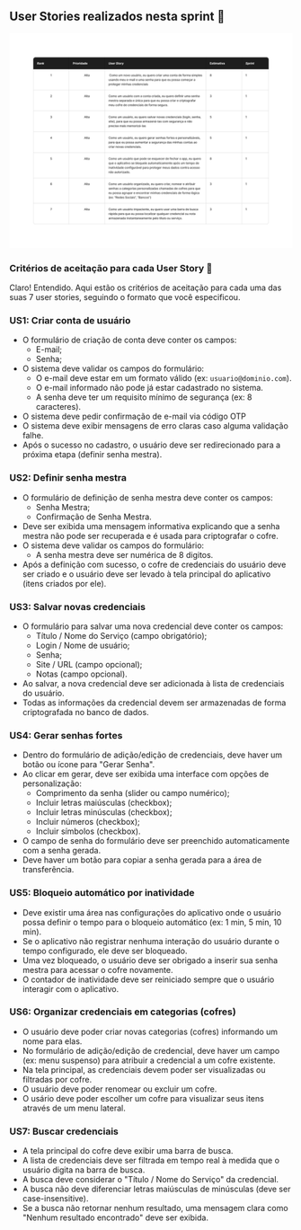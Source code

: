 

## User Stories realizados nesta sprint 📖

<img src="./media/sprint-1-backlog.jpg" />

### Critérios de aceitação para cada User Story 📒

Claro! Entendido. Aqui estão os critérios de aceitação para cada uma das suas 7 user stories, seguindo o formato que você especificou.

### **US1: Criar conta de usuário**

- O formulário de criação de conta deve conter os campos:
    - E-mail;
    - Senha;
- O sistema deve validar os campos do formulário:
    - O e-mail deve estar em um formato válido (ex: `usuario@dominio.com`).
    - O e-mail informado não pode já estar cadastrado no sistema.
    - A senha deve ter um requisito mínimo de segurança (ex: 8 caracteres).
- O sistema deve pedir confirmação de e-mail via código OTP
- O sistema deve exibir mensagens de erro claras caso alguma validação falhe.
- Após o sucesso no cadastro, o usuário deve ser redirecionado para a próxima etapa (definir senha mestra).

### **US2: Definir senha mestra**

- O formulário de definição de senha mestra deve conter os campos:
    - Senha Mestra;
    - Confirmação de Senha Mestra.
- Deve ser exibida uma mensagem informativa explicando que a senha mestra não pode ser recuperada e é usada para criptografar o cofre.
- O sistema deve validar os campos do formulário:
    - A senha mestra deve ser numérica de 8 digitos.
- Após a definição com sucesso, o cofre de credenciais do usuário deve ser criado e o usuário deve ser levado à tela principal do aplicativo (itens criados por ele).

### **US3: Salvar novas credenciais**

- O formulário para salvar uma nova credencial deve conter os campos:
    - Título / Nome do Serviço (campo obrigatório);
    - Login / Nome de usuário;
    - Senha;
    - Site / URL (campo opcional);
    - Notas (campo opcional).
- Ao salvar, a nova credencial deve ser adicionada à lista de credenciais do usuário.
- Todas as informações da credencial devem ser armazenadas de forma criptografada no banco de dados.

### **US4: Gerar senhas fortes**

- Dentro do formulário de adição/edição de credenciais, deve haver um botão ou ícone para "Gerar Senha".
- Ao clicar em gerar, deve ser exibida uma interface com opções de personalização:
    - Comprimento da senha (slider ou campo numérico);
    - Incluir letras maiúsculas (checkbox);
    - Incluir letras minúsculas (checkbox);
    - Incluir números (checkbox);
    - Incluir símbolos (checkbox).
- O campo de senha do formulário deve ser preenchido automaticamente com a senha gerada.
- Deve haver um botão para copiar a senha gerada para a área de transferência.

### **US5: Bloqueio automático por inatividade**

- Deve existir uma área nas configurações do aplicativo onde o usuário possa definir o tempo para o bloqueio automático (ex: 1 min, 5 min, 10 min).
- Se o aplicativo não registrar nenhuma interação do usuário durante o tempo configurado, ele deve ser bloqueado.
- Uma vez bloqueado, o usuário deve ser obrigado a inserir sua senha mestra para acessar o cofre novamente.
- O contador de inatividade deve ser reiniciado sempre que o usuário interagir com o aplicativo.

### **US6: Organizar credenciais em categorias (cofres)**

- O usuário deve poder criar novas categorias (cofres) informando um nome para elas.
- No formulário de adição/edição de credencial, deve haver um campo (ex: menu suspenso) para atribuir a credencial a um cofre existente.
- Na tela principal, as credenciais devem poder ser visualizadas ou filtradas por cofre.
- O usuário deve poder renomear ou excluir um cofre.
- O usário deve poder escolher um cofre para visualizar seus itens através de um menu lateral.

### **US7: Buscar credenciais**

- A tela principal do cofre deve exibir uma barra de busca.
- A lista de credenciais deve ser filtrada em tempo real à medida que o usuário digita na barra de busca.
- A busca deve considerar o "Título / Nome do Serviço" da credencial.
- A busca não deve diferenciar letras maiúsculas de minúsculas (deve ser case-insensitive).
- Se a busca não retornar nenhum resultado, uma mensagem clara como "Nenhum resultado encontrado" deve ser exibida.